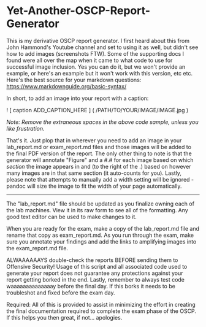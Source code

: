 # Yet-Another-OSCP-Report-Generator

This is my derivative OSCP report generator.  I first heard about this from John Hammond's Youtube channel and set to using it as well, but didn't see how to add images (screenshots FTW).  Some of the supporting docs I found were all over the map when it came to what code to use for successful image inclusion.  Yes you can do it, but we won't provide an example, or here's an example but it won't work with this version, etc etc.  Here's the best source for your markdown questions: https://www.markdownguide.org/basic-syntax/

In short, to add an image into your report with a caption:

! [ caption ADD_CAPTION_HERE ] ( /PATH/TO/YOUR/IMAGE/IMAGE.jpg )

*Note: Remove the extraneous spaces in the above code sample, unless you like frustration.*

That's it.  Just plop that in wherever you need to add an image in your lab_report.md or exam_report.md files and those images will be added to the final PDF version of the report.  The only other thing to note is that the generator will annotate "Figure" and a #.# for each image based on which *section* the image appears in and (to the right of the .) based on however many images are in that same section (it auto-counts for you).  Lastly, please note that attempts to manually add a width setting will be ignored - pandoc will size the image to fit the width of your page automatically.

---

The "lab_report.md" file should be updated as you finalize owning each of the lab machines.  View it in its raw form to see all of the formatting.  Any good text editor can be used to make changes to it.

When you are ready for the exam, make a copy of the lab_report.md file and rename that copy as exam_report.md.  As you run through the exam, make sure you annotate your findings and add the links to amplifying images into the exam_report.md file.

ALWAAAAAAYS double-check the reports BEFORE sending them to Offensive Security!  Usage of this script and all associated code used to generate your report does not guarantee any protections against your report getting borked in the end.  Lastly, remember to always test code waaaaaaaaaaaaaay before the final day.  If this borks it needs to be troubleshot and fixed before the exam day.

Required:  All of this is provided to assist in minimizing the effort in creating the final documentation required to complete the exam phase of the OSCP.  If this helps you then great, if not... apologies.
